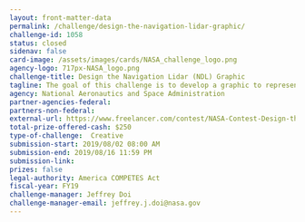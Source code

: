 ```yaml
---
layout: front-matter-data
permalink: /challenge/design-the-navigation-lidar-graphic/
challenge-id: 1058
status: closed
sidenav: false
card-image: /assets/images/cards/NASA_challenge_logo.png
agency-logo: 717px-NASA_logo.png
challenge-title: Design the Navigation Lidar (NDL) Graphic
tagline: The goal of this challenge is to develop a graphic to represent a critical landing technology being developed at NASA- navigation Doppler lidar (NDL). NDL is used to determine precise vehicle velocity and position.
agency: National Aeronautics and Space Administration
partner-agencies-federal: 
partners-non-federal: 
external-url: https://www.freelancer.com/contest/NASA-Contest-Design-the-Navigation-Doppler-Lidar-NDL-Graphic-1554944
total-prize-offered-cash: $250
type-of-challenge:  Creative
submission-start: 2019/08/02 08:00 AM
submission-end: 2019/08/16 11:59 PM
submission-link: 
prizes: false
legal-authority: America COMPETES Act
fiscal-year: FY19
challenge-manager: Jeffrey Doi
challenge-manager-email: jeffrey.j.doi@nasa.gov
---
```

